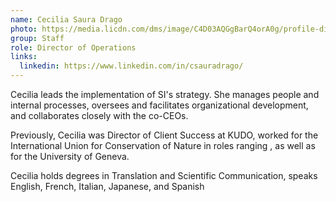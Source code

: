```yaml
---
name: Cecilia Saura Drago
photo: https://media.licdn.com/dms/image/C4D03AQGgBarQ4orA0g/profile-displayphoto-shrink_800_800/0/1606814689416?e=1687392000&v=beta&t=B6po0D-EGqhM12iEFtkouK0a-QwZGQENkbnJLetM1gU
group: Staff
role: Director of Operations
links:
  linkedin: https://www.linkedin.com/in/csauradrago/
---
```

Cecilia leads the implementation of SI's strategy. She manages people and internal processes, oversees and facilitates organizational development, and collaborates closely with the co-CEOs.

Previously, Cecilia was Director of Client Success at KUDO, worked for the International Union for Conservation of Nature in roles ranging , as well as for the University of Geneva.

Cecilia holds degrees in Translation and Scientific Communication, speaks English, French, Italian, Japanese, and Spanish